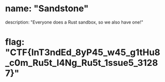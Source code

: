 # name: "Sandstone"

description: "Everyone does a Rust sandbox, so we also have one!"

# flag: "CTF{InT3ndEd_8yP45_w45_g1tHu8_c0m_Ru5t_l4Ng_Ru5t_1ssue5_31287}"
